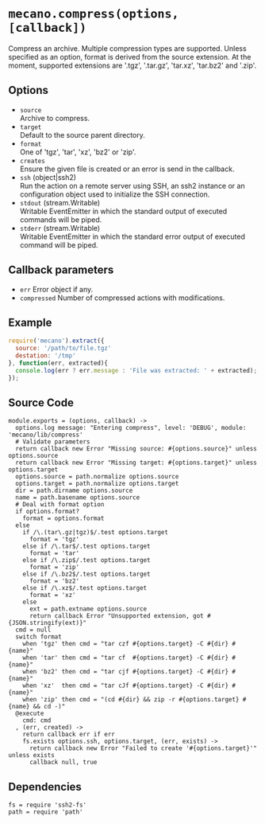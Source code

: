 
# `mecano.compress(options, [callback])`

Compress an archive. Multiple compression types are supported. Unless
specified as an option, format is derived from the source extension. At the
moment, supported extensions are '.tgz', '.tar.gz', 'tar.xz', 'tar.bz2' and '.zip'.

## Options

*   `source`   
    Archive to compress.   
*   `target`   
    Default to the source parent directory.   
*   `format`   
    One of 'tgz', 'tar', 'xz', 'bz2' or 'zip'.   
*   `creates`   
    Ensure the given file is created or an error is send in the callback.   
*   `ssh` (object|ssh2)   
    Run the action on a remote server using SSH, an ssh2 instance or an
    configuration object used to initialize the SSH connection.   
*   `stdout` (stream.Writable)   
    Writable EventEmitter in which the standard output of executed commands will
    be piped.   
*   `stderr` (stream.Writable)   
    Writable EventEmitter in which the standard error output of executed command
    will be piped.   

## Callback parameters

*   `err`
    Error object if any.
*   `compressed`
    Number of compressed actions with modifications.

## Example

```javascript
require('mecano').extract({
  source: '/path/to/file.tgz'
  destation: '/tmp'
}, function(err, extracted){
  console.log(err ? err.message : 'File was extracted: ' + extracted);
});
```

## Source Code

    module.exports = (options, callback) ->
      options.log message: "Entering compress", level: 'DEBUG', module: 'mecano/lib/compress'
      # Validate parameters
      return callback new Error "Missing source: #{options.source}" unless options.source
      return callback new Error "Missing target: #{options.target}" unless options.target
      options.source = path.normalize options.source
      options.target = path.normalize options.target
      dir = path.dirname options.source
      name = path.basename options.source
      # Deal with format option
      if options.format?
        format = options.format
      else
        if /\.(tar\.gz|tgz)$/.test options.target
          format = 'tgz'
        else if /\.tar$/.test options.target
          format = 'tar'
        else if /\.zip$/.test options.target
          format = 'zip'
        else if /\.bz2$/.test options.target
          format = 'bz2'
        else if /\.xz$/.test options.target
          format = 'xz'
        else
          ext = path.extname options.source
          return callback Error "Unsupported extension, got #{JSON.stringify(ext)}"
      cmd = null
      switch format
        when 'tgz' then cmd = "tar czf #{options.target} -C #{dir} #{name}"
        when 'tar' then cmd = "tar cf  #{options.target} -C #{dir} #{name}"
        when 'bz2' then cmd = "tar cjf #{options.target} -C #{dir} #{name}"
        when 'xz'  then cmd = "tar cJf #{options.target} -C #{dir} #{name}"
        when 'zip' then cmd = "(cd #{dir} && zip -r #{options.target} #{name} && cd -)"
      @execute
        cmd: cmd
      , (err, created) ->
        return callback err if err
        fs.exists options.ssh, options.target, (err, exists) ->
          return callback new Error "Failed to create '#{options.target}'" unless exists
          callback null, true

## Dependencies

    fs = require 'ssh2-fs'
    path = require 'path'
